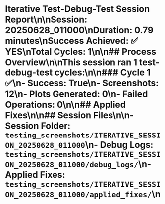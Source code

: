 # Iterative Test-Debug-Test Session Report\n\n**Session:** 20250628_011000\n**Duration:** 0.79 minutes\n**Success Achieved:** ✅ YES\n**Total Cycles:** 1\n\n## Process Overview\n\nThis session ran 1 test-debug-test cycles:\n\n### Cycle 1 ✅\n- **Success:** True\n- **Screenshots:** 12\n- **Plots Generated:** 0\n- **Failed Operations:** 0\n\n## Applied Fixes\n\n## Session Files\n\n- **Session Folder:** `testing_screenshots/ITERATIVE_SESSION_20250628_011000`\n- **Debug Logs:** `testing_screenshots/ITERATIVE_SESSION_20250628_011000/debug_logs/`\n- **Applied Fixes:** `testing_screenshots/ITERATIVE_SESSION_20250628_011000/applied_fixes/`\n